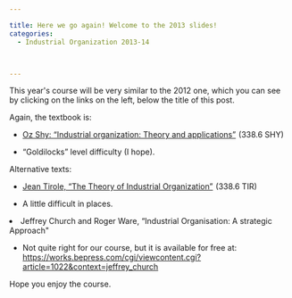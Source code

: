```yaml
---

title: Here we go again! Welcome to the 2013 slides!
categories:
  - Industrial Organization 2013-14



---
```

This year's course will be very similar to the 2012 one, which you can see by clicking on the links on the left, below the title of this post.



Again, the textbook is:

<ul><li><a href="https://www.amazon.co.uk/gp/product/0262691795/ref=as_li_ss_tl?ie=UTF8&amp;camp=1634&amp;creative=19450&amp;creativeASIN=0262691795&amp;linkCode=as2&amp;tag=tholdenorg-21">Oz Shy: “Industrial organization: Theory and applications”</a><img alt="" border="0" class="sbetiffhjbmpbhvohlsv" height="1" src="https://ir-uk.amazon-adsystem.com/e/ir?t=tholdenorg-21&amp;l=as2&amp;o=2&amp;a=0262691795"  width="1" /> (338.6 SHY)</li></ul><ul></ul><ul><li>“Goldilocks” level difficulty (I hope).</li></ul>

Alternative texts:

<ul><li><a href="https://www.amazon.co.uk/gp/product/0262200716/ref=as_li_ss_tl?ie=UTF8&amp;camp=1634&amp;creative=19450&amp;creativeASIN=0262200716&amp;linkCode=as2&amp;tag=tholdenorg-21">Jean Tirole, “The Theory of Industrial Organization”</a><img alt="" border="0" class="sbetiffhjbmpbhvohlsv" height="1" src="https://ir-uk.amazon-adsystem.com/e/ir?t=tholdenorg-21&amp;l=as2&amp;o=2&amp;a=0262200716"  width="1" /> (338.6 TIR)</li></ul><ul><li>A little difficult in places.</li></ul><li>Jeffrey Church and Roger Ware, “Industrial Organisation: A strategic Approach"</li><ul><li>Not quite right for our course, but it is available for free at: <a href="https://works.bepress.com/cgi/viewcontent.cgi?article=1022&amp;context=jeffrey_church">https://works.bepress.com/cgi/viewcontent.cgi?article=1022&amp;context=jeffrey_church</a></li></ul>Hope you enjoy the course.